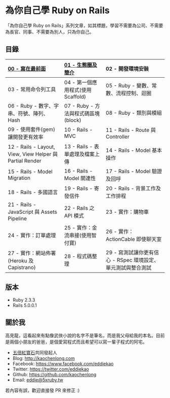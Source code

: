 # 為你自己學 Ruby on Rails

「為你自己學 Ruby on Rails」系列文章，如其標題，學習不需要為公司、不需要為長官、同事、不需要為別人，只為你自己。

## 目錄

| [00 - 寫在最前面](chapter00-about.md) | [01 - 生態圈及簡介](chapter01-ecosystem-and-introduction.md) | 02 - 開發環境安裝 |
|:---------|:------|:------|
| 03 - 常用命令列工具 | 04 - 第一個應用程式(使用 Scaffold) | 05 - Ruby - 變數、常數、流程控制、迴圈 |
| 06 - Ruby - 數字、字串、符號、陣列、Hash | 07 - Ruby - 方法與程式碼區塊(block) | 08 - Ruby - 類別與模組 |
| 09 - 使用套件(gem)讓開發更有效率 | 10 - Rails - MVC | 11 - Rails - Route 與 Controller |
| 12 - Rails - Layout, View, View Helper 與 Partial Render | 13 - Rails - 表單處理及檔案上傳 | 14 - Rails - Model 基本操作 |
| 15 - Rails - Model Migration | 16 - Rails - Model 關連性 | 17 - Rails - Model 驗證及回呼 |
| 18 - Rails - 多國語言 | 19 - Rails - 寄發信件 | 20 - Rails - 背景工作及工作排程 |
| 21 - Rails - JavaScript 與 Assets Pipeline | 22 - Rails 之 API 模式 | 23 - 實作：購物車 |
| 24 - 實作：訂單處理 | 25 - 實作：金流串接(使用智付寶) | 26 - 實作：ActionCable 即使聊天室 |
| 27 - 實作：網站佈署(Heroku 及 Capistrano) | 28 - 程式碼整理 | 29 - 寫測試讓你更有信心 - RSpec 環境設定、單元測試與整合測試 |

## 版本

- Ruby 2.3.3
- Rails 5.0.0.1

## 關於我

高見龍，這看起來有點像武俠小說的名字不是筆名，而是我父母給我的本名。目前是兩個小朋友的爸爸，是個愛寫程式而且希望可以寫一輩子程式的阿宅。

* [五倍紅寶石](https://5xruby.tw)共同發起人
* Blog: <http://kaochenlong.com>
* Facebook: <https://www.facebook.com/eddiekao>
* Twitter: <https://twitter.com/eddiekao>
* Github: <https://github.com/kaochenlong>
* Email: eddie@5xruby.tw

若內容有誤，歡迎直接發 PR 來修正 :)

